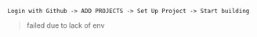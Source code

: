 
```
Login with Github -> ADD PROJECTS -> Set Up Project -> Start building
```

> failed due to lack of env
